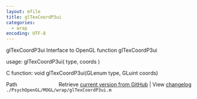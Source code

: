 ```yaml
---
layout: mfile
title: glTexCoordP3ui
categories:
  - wrap
encoding: UTF-8
---
```


glTexCoordP3ui  Interface to OpenGL function glTexCoordP3ui  

usage:  glTexCoordP3ui( type, coords )  

C function:  void glTexCoordP3ui(GLenum type, GLuint coords)  


<div class="code_header" style="text-align:right;">
  <span style="float:left;">Path&nbsp;&nbsp;</span> <span class="counter">Retrieve <a href=
  "https://raw.github.com/Psychtoolbox-3/Psychtoolbox-3/beta/./PsychOpenGL/MOGL/wrap/glTexCoordP3ui.m">current version from GitHub</a> | View <a href=
  "https://github.com/Psychtoolbox-3/Psychtoolbox-3/commits/beta/./PsychOpenGL/MOGL/wrap/glTexCoordP3ui.m">changelog</a></span>
</div>
<div class="code">
  <code>./PsychOpenGL/MOGL/wrap/glTexCoordP3ui.m</code>
</div>
